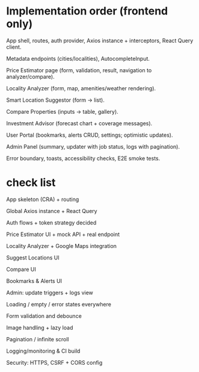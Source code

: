 # Implementation order (frontend only)

App shell, routes, auth provider, Axios instance + interceptors, React Query client.

Metadata endpoints (cities/localities), AutocompleteInput.

Price Estimator page (form, validation, result, navigation to analyzer/compare).

Locality Analyzer (form, map, amenities/weather rendering).

Smart Location Suggestor (form → list).

Compare Properties (inputs → table, gallery).

Investment Advisor (forecast chart + coverage messages).

User Portal (bookmarks, alerts CRUD, settings; optimistic updates).

Admin Panel (summary, updater with job status, logs with pagination).

Error boundary, toasts, accessibility checks, E2E smoke tests.

# check list

App skeleton (CRA) + routing

Global Axios instance + React Query

Auth flows + token strategy decided

Price Estimator UI + mock API + real endpoint

Locality Analyzer + Google Maps integration

Suggest Locations UI

Compare UI

Bookmarks & Alerts UI

Admin: update triggers + logs view

Loading / empty / error states everywhere

Form validation and debounce

Image handling + lazy load

Pagination / infinite scroll

Logging/monitoring & CI build

Security: HTTPS, CSRF + CORS config
